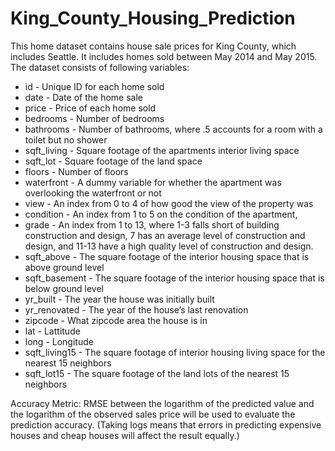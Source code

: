 # King_County_Housing_Prediction

This home dataset contains house sale prices for King County, which includes Seattle. It includes homes sold between May 2014 and May 2015. The dataset consists of following variables:

- id - Unique ID for each home sold 
- date - Date of the home sale 
- price - Price of each home sold 
- bedrooms - Number of bedrooms 
- bathrooms - Number of bathrooms, where .5 accounts for a room with a toilet but no shower 
- sqft_living - Square footage of the apartments interior living space 
- sqft_lot - Square footage of the land space 
- floors - Number of floors 
- waterfront - A dummy variable for whether the apartment was overlooking the waterfront or not 
- view - An index from 0 to 4 of how good the view of the property was 
- condition - An index from 1 to 5 on the condition of the apartment, 
- grade - An index from 1 to 13, where 1-3 falls short of building construction and design, 7 has an average level of construction and design, and 11-13 have a high quality level of construction and design. 
- sqft_above - The square footage of the interior housing space that is above ground level 
- sqft_basement - The square footage of the interior housing space that is below ground level 
- yr_built - The year the house was initially built 
- yr_renovated - The year of the house’s last renovation 
- zipcode - What zipcode area the house is in 
- lat - Lattitude 
- long - Longitude 
- sqft_living15 - The square footage of interior housing living space for the nearest 15 neighbors 
- sqft_lot15 - The square footage of the land lots of the nearest 15 neighbors 

Accuracy Metric: RMSE between the logarithm of the predicted value and the logarithm of the observed sales price will be used to evaluate the prediction accuracy. (Taking logs means that errors in predicting expensive houses and cheap houses will affect the result equally.)
